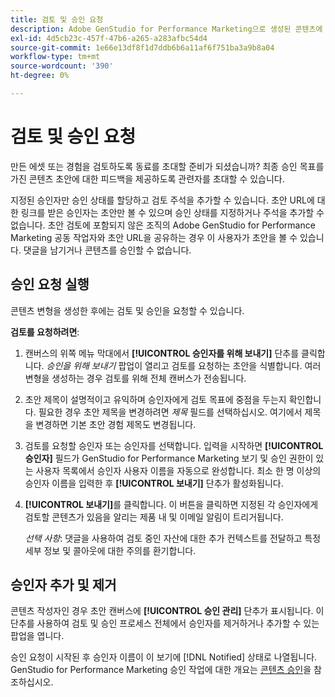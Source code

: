 ```yaml
---
title: 검토 및 승인 요청
description: Adobe GenStudio for Performance Marketing으로 생성된 콘텐츠에 대한 검토를 요청합니다.
exl-id: 4d5cb23c-457f-47b6-a265-a283afbc54d4
source-git-commit: 1e66e13df8f1d7ddb6b6a11af6f751ba3a9b8a04
workflow-type: tm+mt
source-wordcount: '390'
ht-degree: 0%

---
```


# 검토 및 승인 요청

만든 에셋 또는 경험을 검토하도록 동료를 초대할 준비가 되셨습니까? 최종 승인 목표를 가진 콘텐츠 초안에 대한 피드백을 제공하도록 관련자를 초대할 수 있습니다.

지정된 승인자만 승인 상태를 할당하고 검토 주석을 추가할 수 있습니다. 초안 URL에 대한 링크를 받은 승인자는 초안만 볼 수 있으며 승인 상태를 지정하거나 주석을 추가할 수 없습니다. 초안 검토에 포함되지 않은 조직의 Adobe GenStudio for Performance Marketing 공동 작업자와 초안 URL을 공유하는 경우 이 사용자가 초안을 볼 수 있습니다. 댓글을 남기거나 콘텐츠를 승인할 수 없습니다.

## 승인 요청 실행

콘텐츠 변형을 생성한 후에는 검토 및 승인을 요청할 수 있습니다.

**검토를 요청하려면**:

1. 캔버스의 위쪽 메뉴 막대에서 **[!UICONTROL 승인자를 위해 보내기]** 단추를 클릭합니다. _승인을 위해 보내기_ 팝업이 열리고 검토를 요청하는 초안을 식별합니다. 여러 변형을 생성하는 경우 검토를 위해 전체 캔버스가 전송됩니다.

1. 초안 제목이 설명적이고 유익하며 승인자에게 검토 목표에 중점을 두는지 확인합니다. 필요한 경우 초안 제목을 변경하려면 _제목_ 필드를 선택하십시오. 여기에서 제목을 변경하면 기본 초안 경험 제목도 변경됩니다.

1. 검토를 요청할 승인자 또는 승인자를 선택합니다. 입력을 시작하면 **[!UICONTROL 승인자]** 필드가 GenStudio for Performance Marketing 보기 및 승인 권한이 있는 사용자 목록에서 승인자 사용자 이름을 자동으로 완성합니다. 최소 한 명 이상의 승인자 이름을 입력한 후 **[!UICONTROL 보내기]** 단추가 활성화됩니다.

1. **[!UICONTROL 보내기]**&#x200B;를 클릭합니다. 이 버튼을 클릭하면 지정된 각 승인자에게 검토할 콘텐츠가 있음을 알리는 제품 내 및 이메일 알림이 트리거됩니다.

   _선택 사항_: 댓글을 사용하여 검토 중인 자산에 대한 추가 컨텍스트를 전달하고 특정 세부 정보 및 콜아웃에 대한 주의를 환기합니다.

## 승인자 추가 및 제거

콘텐츠 작성자인 경우 초안 캔버스에 **[!UICONTROL 승인 관리]** 단추가 표시됩니다. 이 단추를 사용하여 검토 및 승인 프로세스 전체에서 승인자를 제거하거나 추가할 수 있는 팝업을 엽니다.

승인 요청이 시작된 후 승인자 이름이 이 보기에 [!DNL Notified] 상태로 나열됩니다. GenStudio for Performance Marketing 승인 작업에 대한 개요는 [콘텐츠 승인](./approve-content.md)을 참조하십시오.
